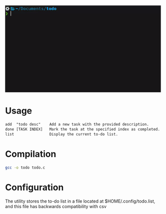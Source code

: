 ![example](./example.gif)

# Usage

```
add  "todo desc"    Add a new task with the provided description.
done [TASK INDEX]   Mark the task at the specified index as completed.
list                Display the current to-do list.
```

# Compilation

```bash
gcc -o todo todo.c
```

# Configuration

The utility stores the to-do list in a file located at $HOME/.config/todo.list, and this file has backwards compatibility with csv